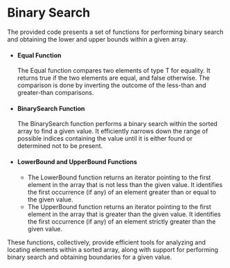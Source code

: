 # Binary Search

The provided code presents a set of functions for performing binary search and obtaining the lower and upper bounds within a given array.

* #### Equal Function
  The Equal function compares two elements of type T for equality. It returns true if the two elements are equal, and false otherwise. The comparison is done by inverting the outcome of the less-than and greater-than comparisons.

* #### BinarySearch Function
  The BinarySearch function performs a binary search within the sorted array to find a given value. It efficiently narrows down the range of possible indices containing the value until it is either found or determined not to be present.

* #### LowerBound and UpperBound Functions
  - The LowerBound function returns an iterator pointing to the first element in the array that is not less than the given value. It identifies the first occurrence (if any) of an element greater than or equal to the given value.
  - The UpperBound function returns an iterator pointing to the first element in the array that is greater than the given value. It identifies the first occurrence (if any) of an element strictly greater than the given value.

These functions, collectively, provide efficient tools for analyzing and locating elements within a sorted array, along with support for performing binary search and obtaining boundaries for a given value.
